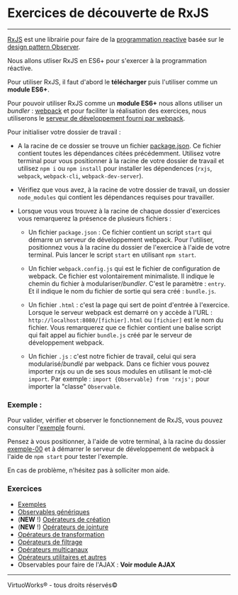 # Exercices de découverte de RxJS

---

[RxJS](https://rxjs-dev.firebaseapp.com/) est une librairie pour faire de la [programmation reactive](https://fr.wikipedia.org/wiki/Programmation_r%C3%A9active) basée sur le [design pattern Observer](https://addyosmani.com/resources/essentialjsdesignpatterns/book/#observerpatternjavascript).

Nous allons utliser RxJS en ES6+ pour s'exercer à la programmation réactive.

Pour utiliser RxJS, il faut d'abord le __télécharger__ puis l'utiliser comme un __module ES6+__.

Pour pouvoir utiliser RxJS comme un __module ES6+__ nous allons utiliser un *bundler* : [webpack](https://webpack.js.org/) et pour faciliter la réalisation des exercices, nous utiliserons le [serveur de développement fourni par webpack](https://webpack.js.org/configuration/dev-server/).


Pour initialiser votre dossier de travail :
* A la racine de ce dossier se trouve un fichier [package.json](./package.json). Ce fichier contient toutes les dépendances citées précédemment. Utilisez votre terminal pour vous positionner à la racine de votre dossier de travail et utilisez `npm i` ou `npm install` pour installer les dépendences (`rxjs`, `webpack`, `webpack-cli`, `webpack-dev-server`).

* Vérifiez que vous avez, à la racine de votre dossier de travail, un dossier `node_modules` qui contient les dépendances requises pour travailler.

* Lorsque vous vous trouvez à la racine de chaque dossier d'exercices vous remarquerez la présence de plusieurs fichiers :

  * Un fichier `package.json` : Ce fichier contient un script `start` qui démarre un serveur de développement webpack. Pour l'utiliser, positionnez vous à la racine du dossier de l'exercice à l'aide de votre terminal. Puis lancer le script `start` en utilisant `npm start`.

  * Un fichier `webpack.config.js` qui est le fichier de configuration de webpack. Ce fichier est volontairement minimaliste. Il indique le chemin du fichier à modulariser/*bundler*. C'est le paramètre : `entry`. Et il indique le nom du fichier de sortie qui sera créé : `bundle.js`.

  * Un fichier `.html` : c'est la page qui sert de point d'entrée à l'exercice. Lorsque le serveur webpack est demarré on y accède à l'URL : `http://localhost:8080/[fichier].html` ou `[fichier]` est le nom du fichier. Vous remarquerez que ce fichier contient une balise script qui fait appel au fichier `bundle.js` créé par le serveur de développement webpack.

  * Un fichier `.js` : c'est notre fichier de travail, celui qui sera modularisé/*bundlé* par webpack. Dans ce fichier vous pouvez importer rxjs ou un de ses sous modules en utilisant le mot-clé `import`. Par exemple : `import {Observable} from 'rxjs';` pour importer la "classe" `Observable`.

### Exemple :

Pour valider, vérifier et observer le fonctionnement de RxJS, vous pouvez consulter l'[exemple](./00%20-%20Exemples/exemple-00) fourni.

Pensez à vous positionner, à l'aide de votre terminal, à la racine du dossier [exemple-00](./00%20-%20Exemples/exemple-00) et à démarrer le serveur de développement de webpack à l'aide de `npm start` pour tester l'exemple.

En cas de problème, n'hésitez pas à solliciter mon aide.

### Exercices

* [Exemples](./00%20-%20Exemples)
* [Observables génériques](./01%20-%20Observables%20génériques)
* (__NEW__ !) [Opérateurs de création](./02%20-%20Opérateurs%20de%20création)
* (__NEW__ !) [Opérateurs de jointure](./03%20-%20Opérateurs%20de%20jointure)
* [Opérateurs de transformation](./04%20-%20Opérateurs%20de%20transformation)
* [Opérateurs de filtrage](./05%20-%20Opérateurs%20de%20filtrage)
* [Opérateurs multicanaux](./06%20-%20Opérateurs%20multicanaux)
* [Opérateurs utilitaires et autres](./07%20-%20Opérateurs%20utilitaires%20et%20autres)
* Observables pour faire de l'AJAX : __Voir module AJAX__

---

VirtuoWorks® - tous droits réservés©
